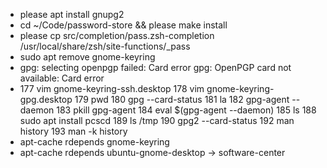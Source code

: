 * please apt install gnupg2
* cd ~/Code/password-store && please make install
* please cp src/completion/pass.zsh-completion /usr/local/share/zsh/site-functions/_pass
* sudo apt remove gnome-keyring
* gpg: selecting openpgp failed: Card error
gpg: OpenPGP card not available: Card error
*   177  vim gnome-keyring-ssh.desktop
  178  vim gnome-keyring-gpg.desktop
  179  pwd
  180  gpg --card-status
  181  la
  182  gpg-agent --daemon
  183  pkill gpg-agent
  184  eval $(gpg-agent --daemon)
  185  ls
  188  sudo apt install pcscd
  189  ls /tmp
  190  gpg2 --card-status
  192  man history
  193  man -k history
* apt-cache rdepends gnome-keyring
* apt-cache rdepends ubuntu-gnome-desktop -> software-center
